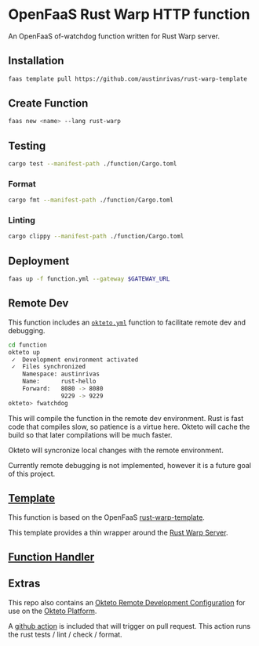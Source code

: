 OpenFaaS Rust Warp HTTP function
=============================================

An OpenFaaS of-watchdog function written for Rust Warp server.

## Installation

```sh
faas template pull https://github.com/austinrivas/rust-warp-template
```

## Create Function

```sh
faas new <name> --lang rust-warp
```

## Testing

```sh
cargo test --manifest-path ./function/Cargo.toml
```

### Format

```sh
cargo fmt --manifest-path ./function/Cargo.toml
```

### Linting

```sh
cargo clippy --manifest-path ./function/Cargo.toml
```

## Deployment

```sh
faas up -f function.yml --gateway $GATEWAY_URL
```

## Remote Dev

This function includes an [`okteto.yml`](function/okteto.yml) function to facilitate remote dev and debugging.

```bash
cd function
okteto up
 ✓  Development environment activated
 ✓  Files synchronized
    Namespace: austinrivas
    Name:      rust-hello
    Forward:   8080 -> 8080
               9229 -> 9229
okteto> fwatchdog
```

This will compile the function in the remote dev environment. Rust is fast code that compiles slow, so patience is a virtue here. Okteto will cache the build so that later compilations will be much faster.

Okteto will syncronize local changes with the remote environment.

Currently remote debugging is not implemented, however it is a future goal of this project.

## [Template](https://github.com/austinrivas/rust-warp-template)

This function is based on the OpenFaaS [rust-warp-template](https://github.com/austinrivas/rust-warp-template).

This template provides a thin wrapper around the [Rust Warp Server](https://github.com/seanmonstar/warp).

## [Function Handler](function/src/lib.rs)

## Extras

This repo also contains an [Okteto Remote Development Configuration](function/okteto.yml) for use on the [Okteto Platform](https://okteto.com/).

A [github action](.github/workflows/check-lint-test-format.yml) is included that will trigger on pull request. This action runs the rust tests / lint / check / format.
